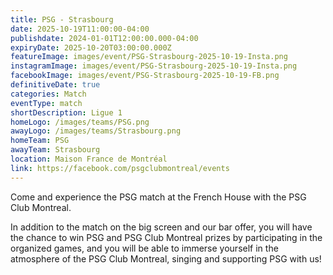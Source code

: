 ```yaml
---
title: PSG - Strasbourg
date: 2025-10-19T11:00:00-04:00
publishdate: 2024-01-01T12:00:00.000-04:00
expiryDate: 2025-10-20T03:00:00.000Z
featureImage: images/event/PSG-Strasbourg-2025-10-19-Insta.png
instagramImage: images/event/PSG-Strasbourg-2025-10-19-Insta.png
facebookImage: images/event/PSG-Strasbourg-2025-10-19-FB.png
definitiveDate: true
categories: Match
eventType: match
shortDescription: Ligue 1
homeLogo: /images/teams/PSG.png
awayLogo: /images/teams/Strasbourg.png
homeTeam: PSG
awayTeam: Strasbourg
location: Maison France de Montréal
link: https://facebook.com/psgclubmontreal/events
---
```


Come and experience the PSG match at the French House with the PSG Club Montreal.

In addition to the match on the big screen and our bar offer, you will have the chance to win PSG and PSG Club Montreal prizes by participating in the organized games, and you will be able to immerse yourself in the atmosphere of the PSG Club Montreal, singing and supporting PSG with us!

